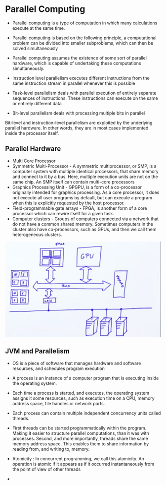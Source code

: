 # Parallel Computing

- Parallel computing is a type of computation in which many calculations execute at the same time.
- Parallel computing is based on the following principle, a computational problem can be divided into smaller subproblems, which can then be solved simultaneously
- Parallel computing assumes the existence of some sort of parallel hardware, which is capable of undertaking these computations simultaneously.


 - Instruction level parallelism executes different instructions from the same instruction stream in parallel whenever this is possible
 - Task-level parallelism deals with parallel execution of entirely separate sequences of instructions. These instructions can execute on the same or entirely different data
 - Bit-level  parallelism deals with processing multiple bits in parallel

Bit-level and instruction-level parallelism are exploited by the underlying parallel hardware. In other words, they are in most cases implemented inside the processor itself.


## Parallel Hardware

- Multi Core Processor
- Symmetric Multi-Processor - A symmetric multiprocessor, or SMP, is a computer system with multiple identical processors, that share memory and connect to it by a bus. Here, multiple execution units are not on the same chip. An SMP itself can contain multi-core processors
- Graphics Processing Unit - GPGPU, is a form of a co-processor originally intended for graphics processing. As a core processor, it does not execute all user programs by default, but can execute a program when this is explicitly requested by the host processor.
- Field-programmable gate arrays - FPGA, is another form of a core processor which can rewire itself for a given task.
- Computer clusters - Groups of computers connected via a network that do not have a common shared memory. Sometimes computers in the cluster also have co-processors, such as GPUs, and then we call them heterogeneous clusters.

![](sections/resources/parallel-hardware.jpg)


## JVM and Parallelism

- OS is a piece of software that manages hardware and software resources, and schedules program execution
- A process is an instance of a computer program that is executing inside the operating system.
- Each time a process is started, and executes, the operating system assigns it some resources, such as execution time on a CPU, memory address space, file handles or network ports.
- Each process can contain multiple independent concurrency units called threads.
- First threads can be started programmatically within the program. Making it easier to structure parallel computations, than it was with processes. Second, and more importantly, threads share the same memory address space. This enables them to share information by reading from, and writing to, memory.


- Atomicity : In concurrent programming, we call this atomicity. An operation is atomic if it appears as if it occurred instantaneously from the point of view of other threads
- 

